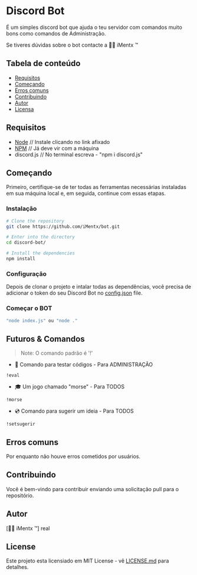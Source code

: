 # Discord Bot

É um simples discord bot que ajuda o teu servidor com comandos muito bons como comandos de Administração.

Se tiveres  dúvidas sobre o bot contacte a 🐱‍👤 iMentx ™

## Tabela de conteúdo


* [Requisitos](#requisitos)
* [Começando](#começando)
* [Erros comuns](#erros-comuns)
* [Contribuindo](#contribuindo)
* [Autor](#autor)
* [Licensa](#licensa)

## Requisitos

- [Node](https://nodejs.org/en/) // Instale clicando no link afixado
- [NPM](https://www.npmjs.com/) // Já deve vir com a máquina 
- discord.js // No terminal escreva - "npm i discord.js"

## Começando

Primeiro, certifique-se de ter todas as ferramentas necessárias instaladas em sua máquina local e, em seguida, continue com essas etapas.

### Instalação

```bash
# Clone the repository
git clone https://github.com/iMentx/bot.git

# Enter into the directory
cd discord-bot/

# Install the dependencies
npm install
```

### Configuração

Depois de clonar o projeto e intalar todas as dependências, você precisa de adicionar o token do seu Discord Bot no [config.json](config.json) file.

### Começar o BOT

```bash
"node index.js" ou "node ." 
```

## Futuros & Comandos

> Note: O comando padrão é '!'


* 📃 Comando para testar códigos - Para ADMINISTRAÇÃO

`!eval`

* 🎓 Um jogo chamado "morse" - Para TODOS

`!morse`

* 💿 Comando para sugerir um ideia - Para TODOS

`!setsugerir`


## Erros comuns

Por enquanto não houve erros cometidos por usuários.

## Contribuindo

Você é bem-vindo para contribuir enviando uma solicitação pull para o repositório.

## Autor


[🐱‍👤 iMentx ™]      real


## License

Este projeto esta licensiado em MIT License - vê [LICENSE.md](LICENSE) para detalhes.

